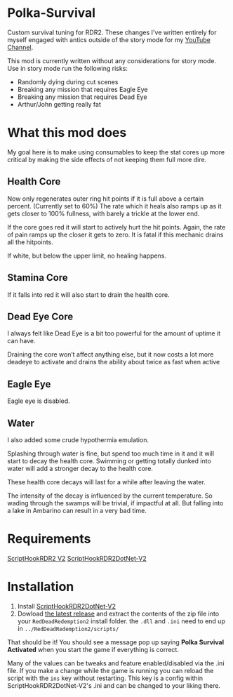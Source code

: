# Polka-Survival
Custom survival tuning for RDR2. These changes I've written entirely for myself engaged with antics outside of the story mode for my [YouTube Channel](https://www.youtube.com/@PolkaCowboy). 

This mod is currently written without any considerations for story mode. Use in story mode run the following risks:
- Randomly dying during cut scenes
- Breaking any mission that requires Eagle Eye
- Breaking any mission that requires Dead Eye
- Arthur/John getting really fat

# What this mod does

My goal here is to make using consumables to keep the stat cores up more critical by making the side effects of not keeping them full more dire.

## Health Core

Now only regenerates outer ring hit points if it is full above a certain percent. (Currently set to 60%) The rate which it heals also ramps up as it gets closer to 100% fullness, with barely a trickle at the lower end.

If the core goes red it will start to actively hurt the hit points. Again, the rate of pain ramps up the closer it gets to zero. It is fatal if this mechanic drains all the hitpoints.

If white, but below the upper limit, no healing happens.

## Stamina Core

If it falls into red it will also start to drain the health core. 
 
## Dead Eye Core

I always felt like Dead Eye is a bit too powerful for the amount of uptime it can have.

Draining the core won’t affect anything else, but it now costs a lot more deadeye to activate and drains the ability about twice as fast when active

## Eagle Eye

Eagle eye is disabled. 

## Water

I also added some crude hypothermia emulation.

Splashing through water is fine, but spend too much time in it and it will start to decay the health core. Swimming or getting totally dunked into water will add a stronger decay to the health core.

These health core decays will last for a while after leaving the water.

The intensity of the decay is influenced by the current temperature. So wading through the swamps will be trivial, if impactful at all. But falling into a lake in Ambarino can result in a very bad time.

# Requirements
[ScriptHookRDR2 V2](https://www.nexusmods.com/reddeadredemption2/mods/1472)
[ScriptHookRDR2DotNet-V2](https://github.com/Halen84/ScriptHookRDR2DotNet-V2)

# Installation

1. Install [ScriptHookRDR2DotNet-V2](https://github.com/Halen84/ScriptHookRDR2DotNet-V2)
2. Dowload [the latest release](https://github.com/PolkaCowboy/Polka-Survival/releases) and extract the contents of the zip file into your `RedDeadRedemption2` install folder. the `.dll` and `.ini` need to end up in `../RedDeadRedemption2/scripts/`

That should be it! You should see a message pop up saying **Polka Survival Activated** when you start the game if everything is correct. 

Many of the values can be tweaks and feature enabled/disabled via the .ini file. If you make a change while the game is running you can reload the script with the `ins` key without restarting. This key is a config within ScriptHookRDR2DotNet-V2's .ini and can be changed to your liking there.
